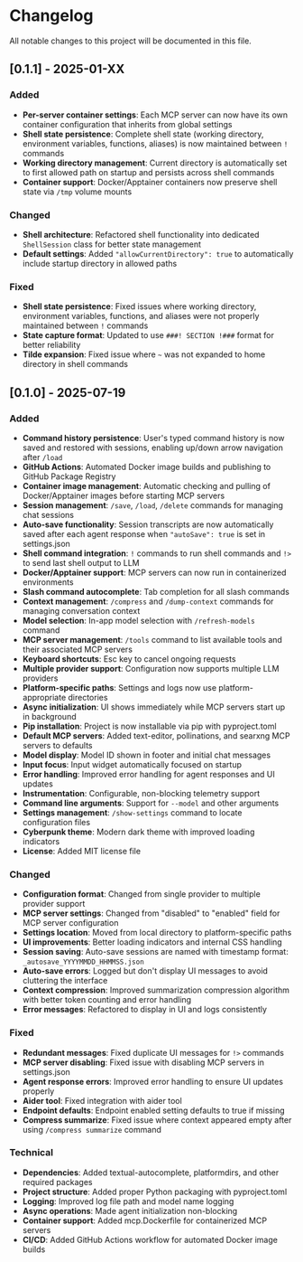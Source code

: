 # Changelog

All notable changes to this project will be documented in this file.

## [0.1.1] - 2025-01-XX

### Added
- **Per-server container settings**: Each MCP server can now have its own container configuration that inherits from global settings
- **Shell state persistence**: Complete shell state (working directory, environment variables, functions, aliases) is now maintained between `!` commands
- **Working directory management**: Current directory is automatically set to first allowed path on startup and persists across shell commands
- **Container support**: Docker/Apptainer containers now preserve shell state via `/tmp` volume mounts

### Changed
- **Shell architecture**: Refactored shell functionality into dedicated `ShellSession` class for better state management
- **Default settings**: Added `"allowCurrentDirectory": true` to automatically include startup directory in allowed paths

### Fixed
- **Shell state persistence**: Fixed issues where working directory, environment variables, functions, and aliases were not properly maintained between `!` commands
- **State capture format**: Updated to use `###! SECTION !###` format for better reliability
- **Tilde expansion**: Fixed issue where `~` was not expanded to home directory in shell commands

## [0.1.0] - 2025-07-19

### Added
- **Command history persistence**: User's typed command history is now saved and restored with sessions, enabling up/down arrow navigation after `/load`
- **GitHub Actions**: Automated Docker image builds and publishing to GitHub Package Registry
- **Container image management**: Automatic checking and pulling of Docker/Apptainer images before starting MCP servers
- **Session management**: `/save`, `/load`, `/delete` commands for managing chat sessions
- **Auto-save functionality**: Session transcripts are now automatically saved after each agent response when `"autoSave": true` is set in settings.json
- **Shell command integration**: `!` commands to run shell commands and `!>` to send last shell output to LLM
- **Docker/Apptainer support**: MCP servers can now run in containerized environments
- **Slash command autocomplete**: Tab completion for all slash commands
- **Context management**: `/compress` and `/dump-context` commands for managing conversation context
- **Model selection**: In-app model selection with `/refresh-models` command
- **MCP server management**: `/tools` command to list available tools and their associated MCP servers
- **Keyboard shortcuts**: Esc key to cancel ongoing requests
- **Multiple provider support**: Configuration now supports multiple LLM providers
- **Platform-specific paths**: Settings and logs now use platform-appropriate directories
- **Async initialization**: UI shows immediately while MCP servers start up in background
- **Pip installation**: Project is now installable via pip with pyproject.toml
- **Default MCP servers**: Added text-editor, pollinations, and searxng MCP servers to defaults
- **Model display**: Model ID shown in footer and initial chat messages
- **Input focus**: Input widget automatically focused on startup
- **Error handling**: Improved error handling for agent responses and UI updates
- **Instrumentation**: Configurable, non-blocking telemetry support
- **Command line arguments**: Support for `--model` and other arguments
- **Settings management**: `/show-settings` command to locate configuration files
- **Cyberpunk theme**: Modern dark theme with improved loading indicators
- **License**: Added MIT license file

### Changed
- **Configuration format**: Changed from single provider to multiple provider support
- **MCP server settings**: Changed from "disabled" to "enabled" field for MCP server configuration
- **Settings location**: Moved from local directory to platform-specific paths
- **UI improvements**: Better loading indicators and internal CSS handling
- **Session saving**: Auto-save sessions are named with timestamp format: `_autosave_YYYYMMDD_HHMMSS.json`
- **Auto-save errors**: Logged but don't display UI messages to avoid cluttering the interface
- **Context compression**: Improved summarization compression algorithm with better token counting and error handling
- **Error messages**: Refactored to display in UI and logs consistently

### Fixed
- **Redundant messages**: Fixed duplicate UI messages for `!>` commands
- **MCP server disabling**: Fixed issue with disabling MCP servers in settings.json
- **Agent response errors**: Improved error handling to ensure UI updates properly
- **Aider tool**: Fixed integration with aider tool
- **Endpoint defaults**: Endpoint enabled setting defaults to true if missing
- **Compress summarize**: Fixed issue where context appeared empty after using `/compress summarize` command

### Technical
- **Dependencies**: Added textual-autocomplete, platformdirs, and other required packages
- **Project structure**: Added proper Python packaging with pyproject.toml
- **Logging**: Improved log file path and model name logging
- **Async operations**: Made agent initialization non-blocking
- **Container support**: Added mcp.Dockerfile for containerized MCP servers
- **CI/CD**: Added GitHub Actions workflow for automated Docker image builds 